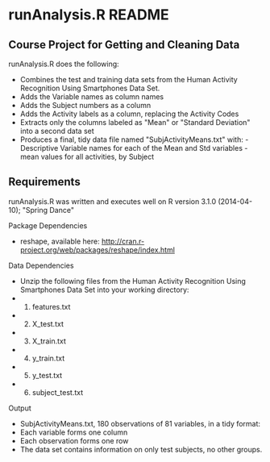runAnalysis.R README
=========

## Course Project for Getting and Cleaning Data 
runAnalysis.R does the following:
 * Combines the test and training data sets from the Human Activity Recognition Using Smartphones Data Set.
 * Adds the Variable names as column names
 * Adds the Subject numbers as a column
 * Adds the Activity labels as a column, replacing the Activity Codes
 * Extracts only the columns labeled as "Mean" or "Standard Deviation" into a second data set
 * Produces a final, tidy data file named "SubjActivityMeans.txt" with:
         - Descriptive Variable names for each of the Mean and Std variables
         - mean values for all activities, by Subject


## Requirements
runAnalysis.R was written and executes well on
R version 3.1.0 (2014-04-10); "Spring Dance"

Package Dependencies
 - reshape, available here: http://cran.r-project.org/web/packages/reshape/index.html

Data Dependencies
 - Unzip the following files from the Human Activity Recognition Using Smartphones Data Set into your working directory:
 - 1. features.txt
 - 2. X_test.txt
 - 3. X_train.txt
 - 4. y_train.txt
 - 5. y_test.txt
 - 6. subject_test.txt

Output
 - SubjActivityMeans.txt, 180 observations of 81 variables, in a tidy format:
 -    Each variable forms one column
 -    Each observation forms one row
 -    The data set contains information on only test subjects, no other groups.
